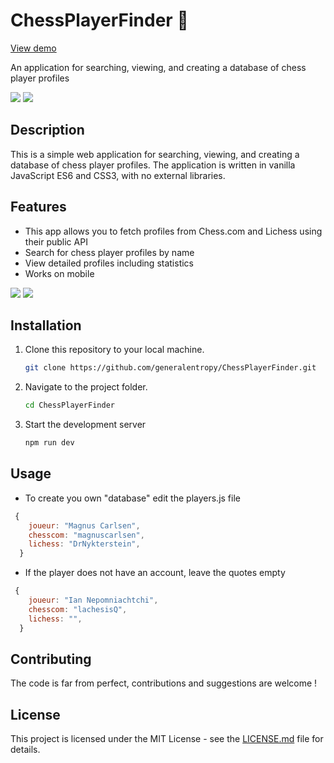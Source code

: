 # ChessPlayerFinder 🔎

[View demo](https://chessplayerfinder.netlify.app/)

An application for searching, viewing, and creating a database of chess player profiles

![](https://i.imgur.com/hn6VeqN.jpg)
![](https://i.imgur.com/U5F0JKo.jpg)

## Description

This is a simple web application for searching, viewing, and creating a database of chess player profiles. The application is written in vanilla JavaScript ES6 and CSS3, with no external libraries.

## Features

- This app allows you to fetch profiles from Chess.com and Lichess using their public API
- Search for chess player profiles by name
- View detailed profiles including statistics
- Works on mobile

![](https://i.imgur.com/VOVPAUD.jpg)
![](https://i.imgur.com/EGOzDEe.jpgs)

## Installation

1. Clone this repository to your local machine.
   ```bash
   git clone https://github.com/generalentropy/ChessPlayerFinder.git
   ```
2. Navigate to the project folder.
   ```bash
   cd ChessPlayerFinder
   ```
3. Start the development server
   ```bash
   npm run dev
   ```

## Usage

- To create you own "database" edit the players.js file

```JavaScript
 {
    joueur: "Magnus Carlsen",
    chesscom: "magnuscarlsen",
    lichess: "DrNykterstein",
  }
```

- If the player does not have an account, leave the quotes empty

```JavaScript
 {
    joueur: "Ian Nepomniachtchi",
    chesscom: "lachesisQ",
    lichess: "",
  }
```

## Contributing

The code is far from perfect, contributions and suggestions are welcome !

## License

This project is licensed under the MIT License - see the [LICENSE.md](LICENSE.md) file for details.
